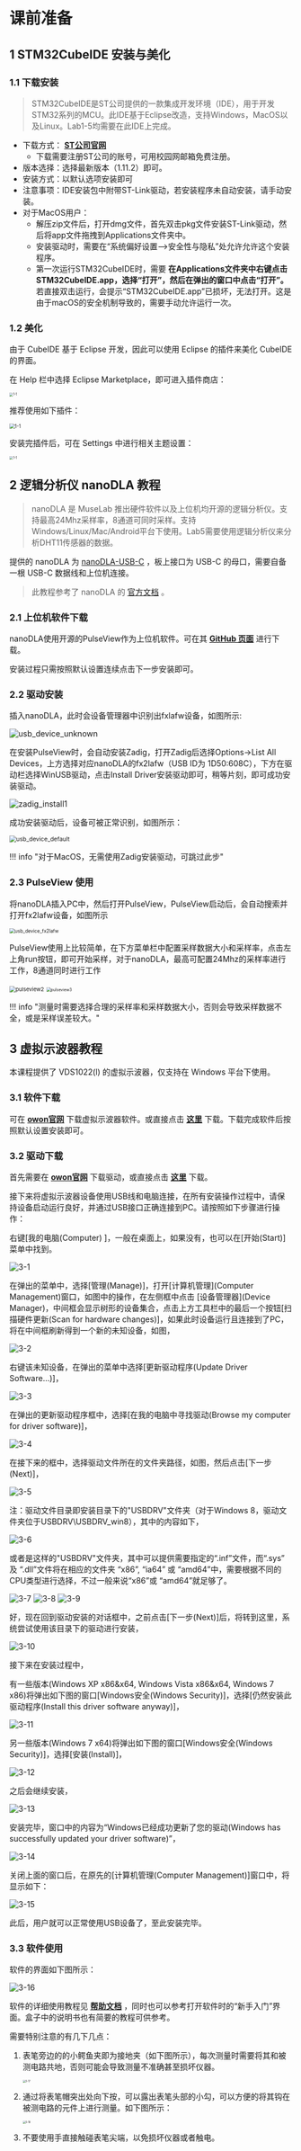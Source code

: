 # 课前准备

## 1 STM32CubeIDE 安装与美化

### 1.1 下载安装

> STM32CubeIDE是ST公司提供的一款集成开发环境（IDE），用于开发STM32系列的MCU。此IDE基于Eclipse改造，支持Windows，MacOS以及Linux。Lab1-5均需要在此IDE上完成。

- 下载方式： **<u>[ST公司官网](https://www.st.com/zh/development-tools/stm32cubeide.html)</u>** 
    - 下载需要注册ST公司的账号，可用校园网邮箱免费注册。
- 版本选择：选择最新版本（1.11.2）即可。
- 安装方式：以默认选项安装即可
- 注意事项：IDE安装包中附带ST-Link驱动，若安装程序未自动安装，请手动安装。
- 对于MacOS用户：
    - 解压zip文件后，打开dmg文件，首先双击pkg文件安装ST-Link驱动，然后将app文件拖拽到Applications文件夹中。
    - 安装驱动时，需要在“系统偏好设置-->安全性与隐私”处允许允许这个安装程序。
    - 第一次运行STM32CubeIDE时，需要 **在Applications文件夹中右键点击STM32CubeIDE.app，选择“打开”，然后在弹出的窗口中点击“打开”。** 若直接双击运行，会提示“STM32CubeIDE.app”已损坏，无法打开。这是由于macOS的安全机制导致的，需要手动允许运行一次。

### 1.2 美化

由于 CubeIDE 基于 Eclipse 开发，因此可以使用 Eclipse 的插件来美化 CubeIDE 的界面。

在 Help 栏中选择 Eclipse Marketplace，即可进入插件商店：

<img src="../img/1-1.png" alt="1-1" style="zoom:40%;" />

推荐使用如下插件：

<img src="../img/1-2.png" alt="1-1" style="zoom:60%;" />

安装完插件后，可在 Settings 中进行相关主题设置：

<img src="../img/1-3.png" alt="1-1" style="zoom:40%;" />
    
## 2 逻辑分析仪 nanoDLA 教程

> nanoDLA 是 MuseLab 推出硬件软件以及上位机均开源的逻辑分析仪。支持最高24Mhz采样率，8通道可同时采样。支持Windows/Linux/Mac/Android平台下使用。Lab5需要使用逻辑分析仪来分析DHT11传感器的数据。

提供的 nanoDLA 为 [nanoDLA-USB-C](https://item.taobao.com/item.htm?spm=2013.1.0.0.58b8333eL0dcfJ&id=642354490902) ，板上接口为 USB-C 的母口，需要自备一根 USB-C 数据线和上位机连接。

> 此教程参考了 nanoDLA 的 [官方文档](https://github.com/wuxx/nanoDLA) 。

### 2.1 上位机软件下载

nanoDLA使用开源的PulseView作为上位机软件。可在其 **<u>[GitHub 页面](https://github.com/wuxx/nanoDLA/tree/master/software)</u>** 进行下载。

安装过程只需按照默认设置连续点击下一步安装即可。

### 2.2 驱动安装

插入nanoDLA，此时会设备管理器中识别出fxlafw设备，如图所示:

<img src="https://github.com/wuxx/nanoDLA/blob/master/doc/usb_device_unknown_v1.2.png?raw=true" alt="usb_device_unknown" style="zoom:100%;" />

在安装PulseView时，会自动安装Zadig，打开Zadig后选择Options->List All Devices，上方选择对应nanoDLA的fx2lafw（USB ID为 1D50:608C），下方在驱动栏选择WinUSB驱动，点击Install Driver安装驱动即可，稍等片刻，即可成功安装驱动。

<img src="https://github.com/wuxx/nanoDLA/blob/master/doc/zadig_install1_v1.2.png?raw=true" alt="zadig_install1" style="zoom:100%;" />

成功安装驱动后，设备可被正常识别，如图所示：

<img src="https://github.com/wuxx/nanoDLA/blob/master/doc/usb_device_default_v1.2.png?raw=true" alt="usb_device_default" style="zoom:75%;" />

!!! info "对于MacOS，无需使用Zadig安装驱动，可跳过此步"

### 2.3 PulseView 使用

将nanoDLA插入PC中，然后打开PulseView，PulseView启动后，会自动搜索并打开fx2lafw设备，如图所示

<img src="https://github.com/wuxx/nanoDLA/blob/master/doc/usb_device_fx2lafw.png?raw=true" alt="usb_device_fx2lafw" style="zoom:60%;" />

PulseView使用上比较简单，在下方菜单栏中配置采样数据大小和采样率，点击左上角run按钮，即可开始采样，对于nanoDLA，最高可配置24Mhz的采样率进行工作，8通道同时进行工作

<img src="https://github.com/wuxx/nanoDLA/blob/master/doc/pulseview2.png?raw=true" alt="pulseview2" style="zoom:68%;" />

<img src="https://github.com/wuxx/nanoDLA/blob/master/doc/pulseview3.png?raw=true" alt="pulseview3" style="zoom:50%;" />

!!! info "测量时需要选择合理的采样率和采样数据大小，否则会导致采样数据不全，或是采样误差较大。"

## 3 虚拟示波器教程

本课程提供了 VDS1022(l) 的虚拟示波器，仅支持在 Windows 平台下使用。

### 3.1 软件下载

可在 **<u>[owon官网](http://www.owon.com.cn/products_info.asp?ProID=175)</u>** 下载虚拟示波器软件。或直接点击 **<u>[这里](http://www.owon.com.cn/softdown/PC/OWON_VDS1022_Setup.rar)</u>** 下载。下载完成软件后按照默认设置安装即可。

### 3.2 驱动下载

首先需要在 **<u>[owon官网](http://www.owon.com.cn/products_info.asp?ProID=175)</u>** 下载驱动，或直接点击 **<u>[这里](http://www.owon.com.cn/softdown/PC/VDS_USBDRV.zip)</u>** 下载。

接下来将虚拟示波器设备使用USB线和电脑连接，在所有安装操作过程中，请保持设备启动运行良好，并通过USB接口正确连接到PC。请按照如下步骤进行操作：

右键[我的电脑(Computer) ]，一般在桌面上，如果没有，也可以在[开始(Start)]菜单中找到。

<img src="../img/3-1.gif" alt="3-1" style="zoom:100%;" />

在弹出的菜单中，选择[管理(Manage)]，打开[计算机管理](Computer Management)窗口，如图中的操作，在左侧框中点击 [设备管理器](Device Manager)，中间框会显示树形的设备集合，点击上方工具栏中的最后一个按钮[扫描硬件更新(Scan for hardware changes)]，如果此时设备运行且连接到了PC，将在中间框刷新得到一个新的未知设备，如图，

<img src="../img/3-2.gif" alt="3-2" style="zoom:100%;" />

右键该未知设备，在弹出的菜单中选择[更新驱动程序(Update Driver Software...)]，

<img src="../img/3-3.gif" alt="3-3" style="zoom:100%;" />

在弹出的更新驱动程序框中，选择[在我的电脑中寻找驱动(Browse my computer for driver software)]，

<img src="../img/3-4.gif" alt="3-4" style="zoom:100%;" />

在接下来的框中，选择驱动文件所在的文件夹路径，如图，然后点击[下一步(Next)]，

<img src="../img/3-5.gif" alt="3-5" style="zoom:100%;" />

注：驱动文件目录即安装目录下的"USBDRV"文件夹（对于Windows 8，驱动文件夹位于USBDRV\USBDRV_win8），其中的内容如下，

<img src="../img/3-6.gif" alt="3-6" style="zoom:100%;" />

或者是这样的"USBDRV"文件夹，其中可以提供需要指定的“.inf”文件，而“.sys” 及 “.dll”文件将在相应的文件夹 “x86”, “ia64” 或 “amd64”中，需要根据不同的CPU类型进行选择，不过一般来说“x86”或 “amd64”就足够了。

<img src="../img/3-7.png" alt="3-7" style="zoom:100%;" />

<img src="../img/3-8.png" alt="3-8" style="zoom:100%;" />

<img src="../img/3-9.png" alt="3-9" style="zoom:100%;" />

好，现在回到驱动安装的对话框中，之前点击[下一步(Next)]后，将转到这里，系统尝试使用该目录下的驱动进行安装，

<img src="../img/3-10.gif" alt="3-10" style="zoom:100%;" />

接下来在安装过程中，
 
有一些版本(Windows XP x86&x64, Windows Vista x86&x64, Windows 7 x86)将弹出如下图的窗口[Windows安全(Windows Security)]，选择[仍然安装此驱动程序(Install this driver software anyway)]，

<img src="../img/3-11.gif" alt="3-11" style="zoom:100%;" />

另一些版本(Windows 7 x64)将弹出如下图的窗口[Windows安全(Windows Security)]，选择[安装(Install)]，

<img src="../img/3-12.gif" alt="3-12" style="zoom:100%;" />

之后会继续安装，

<img src="../img/3-13.gif" alt="3-13" style="zoom:100%;" />

安装完毕，窗口中的内容为“Windows已经成功更新了您的驱动(Windows has successfully updated your driver software)”，

<img src="../img/3-14.gif" alt="3-14" style="zoom:100%;" />

关闭上面的窗口后，在原先的[计算机管理(Computer Management)]窗口中，将显示如下：

<img src="../img/3-15.gif" alt="3-15" style="zoom:100%;" />

此后，用户就可以正常使用USB设备了，至此安装完毕。

### 3.3 软件使用

软件的界面如下图所示：

<img src="../img/3-16.png" alt="3-16" style="zoom:100%;" />

软件的详细使用教程见 **<u>[帮助文档](http://www.owon.com.cn/probook/VDS_1022_1022I.rar)</u>** ，同时也可以参考打开软件时的“新手入门”界面。盒子中的说明书也有简要的教程可供参考。

需要特别注意的有几下几点：

1. 表笔旁边的的小鳄鱼夹即为接地夹（如下图所示），每次测量时需要将其和被测电路共地，否则可能会导致测量不准确甚至损坏仪器。

    <img src="../img/3-17.jpeg" alt="3-17" style="zoom:30%;" />

2. 通过将表笔帽突出处向下按，可以露出表笔头部的小勾，可以方便的将其钩在被测电路的元件上进行测量。如下图所示：

    <img src="../img/3-18.jpeg" alt="3-18" style="zoom:30%;" />

3. 不要使用手直接触碰表笔尖端，以免损坏仪器或者触电。
